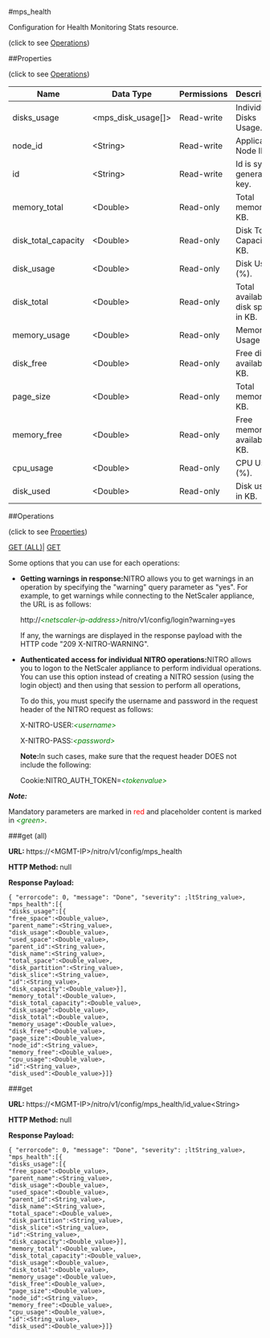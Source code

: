 #mps_health



Configuration for Health Monitoring Stats resource.

<span>(click to see [Operations](#operations))</span>



##Properties 

<span>(click to see [Operations](#operations))</span>





<table><thead><tr><th>Name</th><th>Data Type</th><th>Permissions</th><th>Description</th></tr></thead><tbody><tr><td>disks_usage</td><td>&lt;mps_disk_usage[]></td><td>Read-write</td><td>Individual Disks Usage.</td></tr><tr><td>node_id</td><td>&lt;String></td><td>Read-write</td><td>Application Node ID.</td></tr><tr><td>id</td><td>&lt;String></td><td>Read-write</td><td>Id is system generated key.</td></tr><tr><td>memory_total</td><td>&lt;Double></td><td>Read-only</td><td>Total memory in KB.</td></tr><tr><td>disk_total_capacity</td><td>&lt;Double></td><td>Read-only</td><td>Disk Total Capacity in KB.</td></tr><tr><td>disk_usage</td><td>&lt;Double></td><td>Read-only</td><td>Disk Usage (%).</td></tr><tr><td>disk_total</td><td>&lt;Double></td><td>Read-only</td><td>Total available disk space in KB.</td></tr><tr><td>memory_usage</td><td>&lt;Double></td><td>Read-only</td><td>Memory Usage (%).</td></tr><tr><td>disk_free</td><td>&lt;Double></td><td>Read-only</td><td>Free disk available in KB.</td></tr><tr><td>page_size</td><td>&lt;Double></td><td>Read-only</td><td>Total memory in KB.</td></tr><tr><td>memory_free</td><td>&lt;Double></td><td>Read-only</td><td>Free memory available in KB.</td></tr><tr><td>cpu_usage</td><td>&lt;Double></td><td>Read-only</td><td>CPU Usage (%).</td></tr><tr><td>disk_used</td><td>&lt;Double></td><td>Read-only</td><td>Disk used in KB.</td></tr></tbody></table>

##Operations 

<span>(click to see [Properties](#properties))</span>





[GET (ALL)](#get-all)| [GET](#get)





Some options that you can use for each operations:

<ul><li><p><b>Getting warnings in response:</b>NITRO allows you to get warnings in an operation by specifying the "warning" query parameter as "yes". For example, to get warnings while connecting to the NetScaler appliance, the URL is as follows:</p><p>http://<span style="color:green;font-style:italic;">&lt;netscaler-ip-address&gt;</span>/nitro/v1/config/login?warning=yes</p><p>If any, the warnings are displayed in the response payload with the HTTP code "209 X-NITRO-WARNING".</p></li><li><p><b>Authenticated access for individual NITRO operations:</b>NITRO allows you to logon to the NetScaler appliance to perform individual operations. You can use this option instead of creating a NITRO session (using the login object) and then using that session to perform all operations,</p><p>To do this, you must specify the username and password in the request header of the NITRO request as follows:</p><p>X-NITRO-USER:<span style="color:green;font-style:italic;">&lt;username&gt;</span></p><p>X-NITRO-PASS:<span style="color:green;font-style:italic;">&lt;password&gt;</span></p><p><b>Note:</b>In such cases, make sure that the request header DOES not include the following:</p><p>Cookie:NITRO_AUTH_TOKEN=<span style="color:green;font-style:italic;">&lt;tokenvalue&gt;</span></p></li></ul>







***Note:*** 

Mandatory parameters are marked in <span style="color:#FF0000;">red</span> and placeholder content is marked in <span style="color:green;font-style:italic">&lt;green&gt;</span>.



###get (all)







<b>URL: </b>https://&lt;MGMT-IP&gt;/nitro/v1/config/mps_health

<b>HTTP Method: </b>null

<b>Response Payload: </b>
```
{ "errorcode": 0, "message": "Done", "severity": ;ltString_value>, "mps_health":[{
"disks_usage":[{
"free_space":<Double_value>,
"parent_name":<String_value>,
"disk_usage":<Double_value>,
"used_space":<Double_value>,
"parent_id":<String_value>,
"disk_name":<String_value>,
"total_space":<Double_value>,
"disk_partition":<String_value>,
"disk_slice":<String_value>,
"id":<String_value>,
"disk_capacity":<Double_value>}],
"memory_total":<Double_value>,
"disk_total_capacity":<Double_value>,
"disk_usage":<Double_value>,
"disk_total":<Double_value>,
"memory_usage":<Double_value>,
"disk_free":<Double_value>,
"page_size":<Double_value>,
"node_id":<String_value>,
"memory_free":<Double_value>,
"cpu_usage":<Double_value>,
"id":<String_value>,
"disk_used":<Double_value>}]}
```







###get







<b>URL: </b>https://&lt;MGMT-IP&gt;/nitro/v1/config/mps_health/id_value&lt;String&gt;

<b>HTTP Method: </b>null

<b>Response Payload: </b>
```
{ "errorcode": 0, "message": "Done", "severity": ;ltString_value>, "mps_health":[{
"disks_usage":[{
"free_space":<Double_value>,
"parent_name":<String_value>,
"disk_usage":<Double_value>,
"used_space":<Double_value>,
"parent_id":<String_value>,
"disk_name":<String_value>,
"total_space":<Double_value>,
"disk_partition":<String_value>,
"disk_slice":<String_value>,
"id":<String_value>,
"disk_capacity":<Double_value>}],
"memory_total":<Double_value>,
"disk_total_capacity":<Double_value>,
"disk_usage":<Double_value>,
"disk_total":<Double_value>,
"memory_usage":<Double_value>,
"disk_free":<Double_value>,
"page_size":<Double_value>,
"node_id":<String_value>,
"memory_free":<Double_value>,
"cpu_usage":<Double_value>,
"id":<String_value>,
"disk_used":<Double_value>}]}
```







